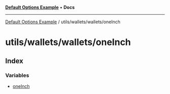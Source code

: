 [**Default Options Example**](../../../../README.md) • **Docs**

***

[Default Options Example](../../../../modules.md) / utils/wallets/wallets/oneInch

# utils/wallets/wallets/oneInch

## Index

### Variables

- [oneInch](variables/oneInch.md)

